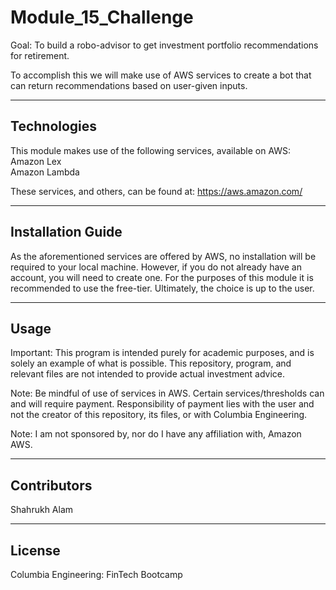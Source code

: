 # Module_15_Challenge

Goal: To build a robo-advisor to get investment portfolio recommendations for retirement.   

To accomplish this we will make use of AWS services to create a bot that can return recommendations based on user-given inputs. 

---

## Technologies

This module makes use of the following services, available on AWS:  
Amazon Lex  
Amazon Lambda   

These services, and others, can be found at: https://aws.amazon.com/

---

## Installation Guide

As the aforementioned services are offered by AWS, no installation will be required to your local machine. However, if you do not already have an account, you will need to create one. For the purposes of this module it is recommended to use the free-tier. Ultimately, the choice is up to the user. 

---

## Usage

Important: This program is intended purely for academic purposes, and is solely an example of what is possible. This repository, program, and relevant files are not intended to provide actual investment advice.   

Note: Be mindful of use of services in AWS. Certain services/thresholds can and will require payment. Responsibility of payment lies with the user and not the creator of this repository, its files, or with Columbia Engineering. 

Note: I am not sponsored by, nor do I have any affiliation with, Amazon AWS. 

---

## Contributors

Shahrukh Alam

---

## License

Columbia Engineering: FinTech Bootcamp